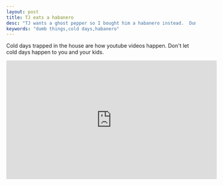 ```yaml
---
layout: post
title: TJ eats a habanero
desc: "TJ wants a ghost pepper so I bought him a habanero instead.  Dumb things on cold days."
keywords: "dumb things,cold days,habanero"
---
```


Cold days trapped in the house are how youtube videos happen.  Don't let cold days happen to you and your kids.

<div class="videoWrapper">
  <iframe width="560" height="315" src="https://www.youtube.com/embed/fZB1Fcj58zI" frameborder="0" allowfullscreen> </iframe>
</div>
